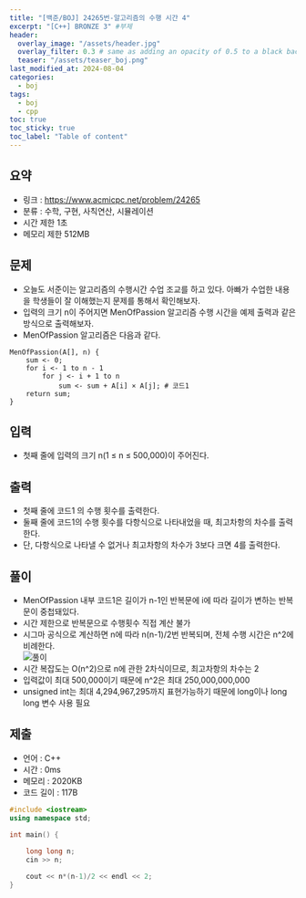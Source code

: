 ```yaml
---
title: "[백준/BOJ] 24265번-알고리즘의 수행 시간 4"
excerpt: "[C++] BRONZE 3" #부제
header:
  overlay_image: "/assets/header.jpg"
  overlay_filter: 0.3 # same as adding an opacity of 0.5 to a black background
  teaser: "/assets/teaser_boj.png"
last_modified_at: 2024-08-04
categories:
  - boj
tags:
  - boj
  - cpp
toc: true
toc_sticky: true
toc_label: "Table of content"
---
```

## 요약
* 링크 : <https://www.acmicpc.net/problem/24265>
* 분류 : 수학, 구현, 사칙연산, 시뮬레이션
* 시간 제한 1초
* 메모리 제한 512MB

## 문제
* 오늘도 서준이는 알고리즘의 수행시간 수업 조교를 하고 있다. 아빠가 수업한 내용을 학생들이 잘 이해했는지 문제를 통해서 확인해보자.
* 입력의 크기 n이 주어지면 MenOfPassion 알고리즘 수행 시간을 예제 출력과 같은 방식으로 출력해보자.
* MenOfPassion 알고리즘은 다음과 같다.
```
MenOfPassion(A[], n) {
    sum <- 0;
    for i <- 1 to n - 1
        for j <- i + 1 to n
            sum <- sum + A[i] × A[j]; # 코드1
    return sum;
}
```

## 입력
* 첫째 줄에 입력의 크기 n(1 ≤ n ≤ 500,000)이 주어진다.

## 출력
* 첫째 줄에 코드1 의 수행 횟수를 출력한다.
* 둘째 줄에 코드1의 수행 횟수를 다항식으로 나타내었을 때, 최고차항의 차수를 출력한다.
* 단, 다항식으로 나타낼 수 없거나 최고차항의 차수가 3보다 크면 4를 출력한다.

## 풀이
* MenOfPassion 내부 코드1은 길이가 n-1인 반복문에 i에 따라 길이가 변하는 반복문이 중첩돼있다.
* 시간 제한으로 반복문으로 수행횟수 직접 계산 불가
* 시그마 공식으로 계산하면 n에 따라 n(n-1)/2번 반복되며, 전체 수행 시간은 n^2에 비례한다.  
![풀이](https://1drv.ms/i/c/e3d35b35c4a6215d/IQM6IyFYRdEEQou0xtogAdaKAV7AM8wZapLFOvdYhMkPjDQ?width=660)  
* 시간 복잡도는 O(n^2)으로 n에 관한 2차식이므로, 최고차항의 차수는 2
* 입력값이 최대 500,000이기 때문에 n^2은 최대 250,000,000,000
* unsigned int는 최대 4,294,967,295까지 표현가능하기 때문에 long이나 long long 변수 사용 필요

## 제출
* 언어 : C++
* 시간 : 0ms
* 메모리 : 2020KB
* 코드 길이 : 117B

```cpp
#include <iostream>
using namespace std;

int main() {
	
	long long n;
	cin >> n;

	cout << n*(n-1)/2 << endl << 2;
}
```

<!--
왼쪽 정렬 (Default).
{: .text-left}
중앙 정렬
{: .text-center}
오른쪽 정렬
{: .text-right}

마크다운은 줄바꿈을 인식하지 않는다.

줄바꿈을 하기 위해서는 라인 끝에 스페이스를 2번 표기해야 한다.

여러가지 강조 표시 
(기울이기) *single asterisks*, _single underscores_, (굵은글씨) **double asterisks**, __double underscores__, (삭선) ~~cancelline~~

글머리 달기 # 문자 사용
# This is a H1
## This is a H2
### This is a H3

인용문 (단계별 깊이) > 블럭 인용 문자를 사용
ex)
> This is a first blockqute.
>> This is a second blockqute.
>>> This is a third blockqute.

줄바꿈 특수문자 (검은원, 흰색원, 검은네모순서 줄바꿈 특수문자로 출력됨, * 말고 +, -로 써도됨)
* 과자
  * 라면
    * 사탕

코드 인용

일반 코드
```
function test() {
  console.log("notice the blank line before this function?");
}
```
언어별 하이라이트 적용 코드
(루비)
```ruby
require 'redcarpet'
markdown = Redcarpet.new("Hello World!")
puts markdown.to_html
```
(C)
```c
int main() {
  int y = SOME_MACRO_REFERENCE;
  int x = 5 + 6;
  cout << "Hello World! " << x << std::endl();
}
```

(C++)
```cpp
int main() {
  int y = SOME_MACRO_REFERENCE;
  int x = 5 + 6;
  cout << "Hello World! " << x << std::endl();
}
```

(Python)
```python
s = "Python syntax highlighting"
print s
```

수평선 만들기 (아무거나 다됨)
* * *
***
*****
- - -
---------------------------------------

링크
- 링크 표시법 : [Title](link)
ex)
[Google 페이지 링크](https://google.com)
문장 : Google 페이지 링크, 실제 하이퍼링크 : https://google.com로 출력

- 주소 직접 표시법
ex)
<https://google.com>
링크에 하이퍼링크된 후 출력

이미지 삽입
ex)
![](https://devinlife.com/assets/images/bio-photo-keyboard-small.jpg)

이미지 정렬
-가운데 정렬
![](https://devinlife.com/assets/images/bio-photo-keyboard-small.jpg){: .align-center}

표만들기
- 내용 가운데 정렬
| 항목 | 가격 | 개수 |
|:---:|:----:|:----|
| 라면 | 800원 | 10개 |
| 과자 | 900원 | 20개 |

- 내용 좌측/중앙/우측 정렬
| 항목 | 가격 | 개수 |
|:----|:----:|----:|
| 라면 | 800원 | 10개 |
| 과자 | 900원 | 20개 |

-->